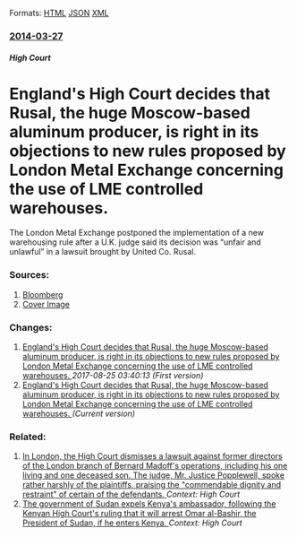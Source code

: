 
Formats: [HTML](/news/2014/03/27/england-s-high-court-decides-that-rusal-the-huge-moscow-based-aluminum-producer-is-right-in-its-objections-to-new-rules-proposed-by-london.html)  [JSON](/news/2014/03/27/england-s-high-court-decides-that-rusal-the-huge-moscow-based-aluminum-producer-is-right-in-its-objections-to-new-rules-proposed-by-london.json)  [XML](/news/2014/03/27/england-s-high-court-decides-that-rusal-the-huge-moscow-based-aluminum-producer-is-right-in-its-objections-to-new-rules-proposed-by-london.xml)  

### [2014-03-27](/news/2014/03/27/index.md)

##### High Court
# England's High Court decides that Rusal, the huge Moscow-based aluminum producer, is right in its objections to new rules proposed by London Metal Exchange concerning the use of LME controlled warehouses. 

The London Metal Exchange postponed the implementation of a new warehousing rule after a U.K. judge said its decision was “unfair and unlawful” in a lawsuit brought by United Co. Rusal.


### Sources:

1. [Bloomberg](https://www.bloomberg.com/news/2014-03-27/rusal-wins-lawsuit-on-unfair-and-unlawful-lme-warehouse-rules.html)
1. [Cover Image](https://assets.bwbx.io/s3/javelin/public/javelin/images/social-default-a4f15fa7ee.jpg)

### Changes:

1. [England's High Court decides that Rusal, the huge Moscow-based aluminum producer, is right in its objections to new rules proposed by London Metal Exchange concerning the use of LME controlled warehouses. ](/news/2014/03/27/england-s-high-court-decides-that-rusal-the-huge-moscow-based-aluminum-producer-is-right-in-its-objections-to-new-rules-proposed-by-londo.md) _2017-08-25 03:40:13 (First version)_
1. [England's High Court decides that Rusal, the huge Moscow-based aluminum producer, is right in its objections to new rules proposed by London Metal Exchange concerning the use of LME controlled warehouses. ](/news/2014/03/27/england-s-high-court-decides-that-rusal-the-huge-moscow-based-aluminum-producer-is-right-in-its-objections-to-new-rules-proposed-by-london.md) _(Current version)_

### Related:

1. [In London, the High Court dismisses a lawsuit against former directors of the London branch of Bernard Madoff's operations, including his one living and one deceased son. The judge, Mr. Justice Popplewell, spoke rather harshly of the plaintiffs, praising the "commendable dignity and restraint" of certain of the defendants. ](/news/2013/10/18/in-london-the-high-court-dismisses-a-lawsuit-against-former-directors-of-the-london-branch-of-bernard-madoff-s-operations-including-his-on.md) _Context: High Court_
2. [The government of Sudan expels Kenya's ambassador, following the Kenyan High Court's ruling that it will arrest Omar al-Bashir, the President of Sudan, if he enters Kenya. ](/news/2011/11/28/the-government-of-sudan-expels-kenya-s-ambassador-following-the-kenyan-high-court-s-ruling-that-it-will-arrest-omar-al-bashir-the-presiden.md) _Context: High Court_
